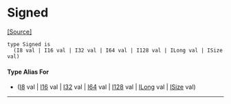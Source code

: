 # Signed
<span class="source-link">[[Source]](src/builtin/signed.md#L735)</span>
```pony
type Signed is
  (I8 val | I16 val | I32 val | I64 val | I128 val | ILong val | ISize val)
```

#### Type Alias For

* ([I8](builtin-I8.md) val | [I16](builtin-I16.md) val | [I32](builtin-I32.md) val | [I64](builtin-I64.md) val | [I128](builtin-I128.md) val | [ILong](builtin-ILong.md) val | [ISize](builtin-ISize.md) val)

---

